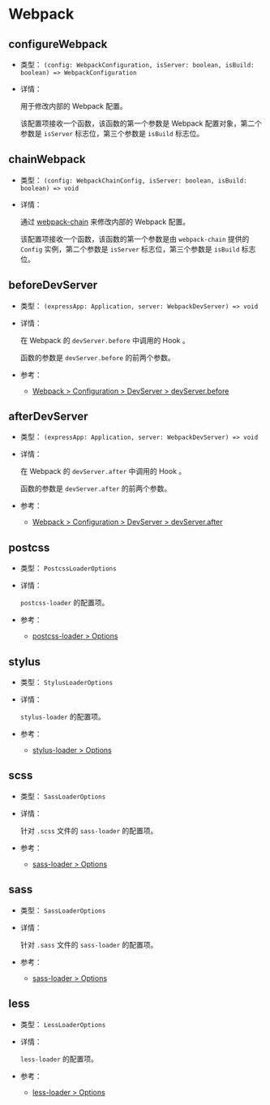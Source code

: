 # Webpack

## configureWebpack

- 类型： `(config: WebpackConfiguration, isServer: boolean, isBuild: boolean) => WebpackConfiguration`

- 详情：

  用于修改内部的 Webpack 配置。

  该配置项接收一个函数，该函数的第一个参数是 Webpack 配置对象，第二个参数是 `isServer` 标志位，第三个参数是 `isBuild` 标志位。

## chainWebpack

- 类型： `(config: WebpackChainConfig, isServer: boolean, isBuild: boolean) => void`

- 详情：

  通过 [webpack-chain](https://github.com/mozilla-neutrino/webpack-chain) 来修改内部的 Webpack 配置。

  该配置项接收一个函数，该函数的第一个参数是由 `webpack-chain` 提供的 `Config` 实例，第二个参数是 `isServer` 标志位，第三个参数是 `isBuild` 标志位。

## beforeDevServer

- 类型： `(expressApp: Application, server: WebpackDevServer) => void`

- 详情：

  在 Webpack 的 `devServer.before` 中调用的 Hook 。

  函数的参数是 `devServer.before` 的前两个参数。

- 参考：
  - [Webpack > Configuration > DevServer > devServer.before](https://webpack.js.org/configuration/dev-server/#devserverbefore)

## afterDevServer

- 类型： `(expressApp: Application, server: WebpackDevServer) => void`

- 详情：

  在 Webpack 的 `devServer.after` 中调用的 Hook 。

  函数的参数是 `devServer.after` 的前两个参数。

- 参考：
  - [Webpack > Configuration > DevServer > devServer.after](https://webpack.js.org/configuration/dev-server/#devserverafter)

## postcss

- 类型： `PostcssLoaderOptions`

- 详情：

  `postcss-loader` 的配置项。

- 参考：
  - [postcss-loader > Options](https://github.com/webpack-contrib/postcss-loader#options)

## stylus

- 类型： `StylusLoaderOptions`

- 详情：

  `stylus-loader` 的配置项。

- 参考：
  - [stylus-loader > Options](https://github.com/webpack-contrib/stylus-loader#options)

## scss

- 类型： `SassLoaderOptions`

- 详情：

  针对 `.scss` 文件的 `sass-loader` 的配置项。

- 参考：
  - [sass-loader > Options](https://github.com/webpack-contrib/sass-loader#options)

## sass

- 类型： `SassLoaderOptions`

- 详情：

  针对 `.sass` 文件的 `sass-loader` 的配置项。

- 参考：
  - [sass-loader > Options](https://github.com/webpack-contrib/sass-loader#options)

## less

- 类型： `LessLoaderOptions`

- 详情：

  `less-loader` 的配置项。

- 参考：
  - [less-loader > Options](https://github.com/webpack-contrib/less-loader#options)
